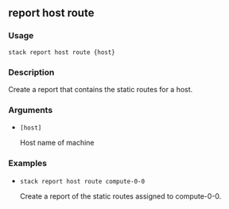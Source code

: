 ## report host route

### Usage

`stack report host route {host}`

### Description


Create a report that contains the static routes for a host.



### Arguments

* `[host]`

   Host name of machine


### Examples

* `stack report host route compute-0-0`

   Create a report of the static routes assigned to compute-0-0.



